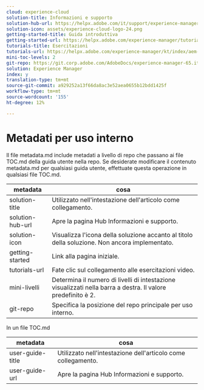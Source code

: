 ```yaml
---
cloud: experience-cloud
solution-title: Informazioni e supporto
solution-hub-url: https://helpx.adobe.com/it/support/experience-manager/6-5.html
solution-icon: assets/experience-cloud-logo-24.png
getting-started-title: Guida introduttiva
getting-started-url: https://helpx.adobe.com/experience-manager/tutorials.html
tutorials-title: Esercitazioni
tutorials-url: https://helpx.adobe.com/experience-manager/kt/index/aem-6-5-videos.html
mini-toc-levels: 2
git-repo: https://git.corp.adobe.com/AdobeDocs/experience-manager-65.it-IT
solution: Experience Manager
index: y
translation-type: tm+mt
source-git-commit: a929252a13f66da8ac3e52aea0655b12bdd1425f
workflow-type: tm+mt
source-wordcount: '155'
ht-degree: 12%

---
```



# Metadati per uso interno

Il file metadata.md include metadati a livello di repo che passano ai file TOC.md della guida utente nella repo. Se desiderate modificare il contenuto metadata.md per qualsiasi guida utente, effettuate questa operazione in qualsiasi file TOC.md.

| metadata | cosa |
|--- |--- |
| solution-title | Utilizzato nell&#39;intestazione dell&#39;articolo come collegamento. |
| solution-hub-url | Apre la pagina Hub Informazioni e supporto. |
| solution-icon | Visualizza l&#39;icona della soluzione accanto al titolo della soluzione. Non ancora implementato. |
| getting-started | Link alla pagina iniziale. |
| tutorials-url | Fate clic sul collegamento alle esercitazioni video. |
| mini-livelli | Determina il numero di livelli di intestazione visualizzati nella barra a destra. Il valore predefinito è 2. |
| git-repo | Specifica la posizione del repo principale per uso interno. |

In un file TOC.md

| metadata | cosa |
|--- |--- |
| user-guide-title | Utilizzato nell&#39;intestazione dell&#39;articolo come collegamento. |
| user-guide-url | Apre la pagina Hub Informazioni e supporto. |
